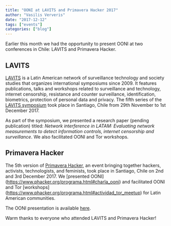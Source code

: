 ```yaml
---
title: "OONI at LAVITS and Primavera Hacker 2017"
author: "Vasilis Ververis"
date: "2017-12-12"
tags: ["events"]
categories: ["blog"]
---
```


Earlier this month we had the opportunity to present OONI at two conferences in Chile: LAVITS and Primavera Hacker.

## LAVITS

[LAVITS](http://lavits.org) is a Latin American network of surveillance
technology and society studies that organizes international symposiums since
2009. It features publications, talks and workshops related to
surveillance and technology, internet censorship, resistance and counter
surveillance, identification, biometrics, protection of personal data and
privacy. The fifth series of the [LAVITS symposium](http://lavits2017.datosprotegidos.org/) took place in Santiago, Chile from 29th November to 1st December 2017. 

As part of the symposium, we presented a research paper (pending
publication) titled: *Network interference in LATAM: Evaluating network
measurements to detect information controls, internet censorship and
surveillance*. We also facilitated OONI and Tor workshops.

## Primavera Hacker

The 5th version of [Primavera Hacker](https://phacker.org/), an event bringing together hackers, activists, technologists,
and feminists, took place in Santiago, Chile on 2nd and 3rd
December 2017. We [presented OONI]
(https://www.phacker.org/programa.html#charla_ooni) and facilitated OONI and Tor [workshops]
(https://www.phacker.org/programa.html#actividad_tor_meetup) for Latin American communities.

The OONI presentation is available
[here](/documents/ooni-lavits-phacker-2017.pdf).

Warm thanks to everyone who attended LAVITS and Primavera Hacker!
